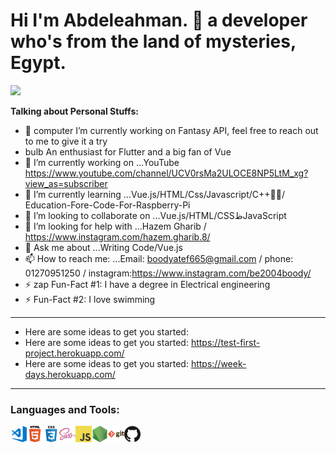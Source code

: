 # Hi I'm Abdeleahman. 👋 a developer who's from the land of mysteries, Egypt.

![](https://i.imgur.com/wXZ7x7m.jpg)

**Talking about Personal Stuffs:**

- 💬 computer I’m currently working on Fantasy API, feel free to reach out to me to give it a try
- bulb An enthusiast for Flutter and a big fan of Vue
- 🔭 I’m currently working on ...YouTube https://www.youtube.com/channel/UCV0rsMa2ULOCE8NP5LtM_xg?view_as=subscriber
- 🌱 I’m currently learning ...Vue.js/HTML/Css/Javascript/C++/ُُEducation-Fore-Code-For-Raspberry-Pi 
- 👯 I’m looking to collaborate on ...Vue.js/HTML/CSSظJavaScript
- 🤔 I’m looking for help with ...Hazem Gharib / https://www.instagram.com/hazem.gharib.8/
- 💬 Ask me about ...Writing Code/Vue.js
- 📫 How to reach me: ...Email: boodyatef665@gmail.com 
  / phone: 01270951250 / instagram:https://www.instagram.com/be2004boody/
- ⚡ zap Fun-Fact #1: I have a degree in Electrical engineering
- ⚡ Fun-Fact #2: I love swimming
 
---

* Here are some ideas to get you started: 
* Here are some ideas to get you started: https://test-first-project.herokuapp.com/
* Here are some ideas to get you started: https://week-days.herokuapp.com/

---

### Languages and Tools:

<img align="left" alt="Visual Studio Code" width="26px" src="https://raw.githubusercontent.com/github/explore/80688e429a7d4ef2fca1e82350fe8e3517d3494d/topics/visual-studio-code/visual-studio-code.png" />
<img align="left" alt="HTML5" width="26px" src="https://raw.githubusercontent.com/github/explore/80688e429a7d4ef2fca1e82350fe8e3517d3494d/topics/html/html.png" />
<img align="left" alt="CSS3" width="26px" src="https://raw.githubusercontent.com/github/explore/80688e429a7d4ef2fca1e82350fe8e3517d3494d/topics/css/css.png" />
<img align="left" alt="Sass" width="26px" src="https://raw.githubusercontent.com/github/explore/80688e429a7d4ef2fca1e82350fe8e3517d3494d/topics/sass/sass.png" />
<img align="left" alt="JavaScript" width="26px" src="https://raw.githubusercontent.com/github/explore/80688e429a7d4ef2fca1e82350fe8e3517d3494d/topics/javascript/javascript.png" />
<img align="left" alt="Node.js" width="26px" src="https://raw.githubusercontent.com/github/explore/80688e429a7d4ef2fca1e82350fe8e3517d3494d/topics/nodejs/nodejs.png" />
<img align="left" alt="Git" width="26px" src="https://raw.githubusercontent.com/github/explore/80688e429a7d4ef2fca1e82350fe8e3517d3494d/topics/git/git.png" />
<img align="left" alt="GitHub" width="26px" src="https://raw.githubusercontent.com/github/explore/78df643247d429f6cc873026c0622819ad797942/topics/github/github.png" />
